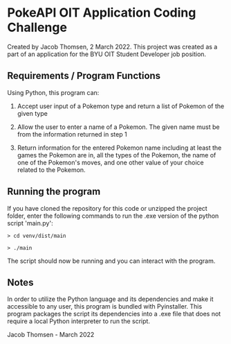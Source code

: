 # PokeAPI OIT Application Coding Challenge

Created by Jacob Thomsen, 2 March 2022.
This project was created as a part of an application for the BYU OIT Student Developer job position.


## Requirements / Program Functions

Using Python, this program can:

1.    Accept user input of a Pokemon type and return a list of Pokemon of the given type

2.    Allow the user to enter a name of a Pokemon. The given name must be from the information returned in step 1

3.    Return information for the entered Pokemon name including at least the games the Pokemon are in,
           all the types of the Pokemon, the name of one of the Pokemon's moves,
           and one other value of your choice related to the Pokemon.


## Running the program

If you have cloned the repository for this code or unzipped the project folder, 
enter the following commands to run the .exe version of the python script 'main.py':

`> cd venv/dist/main`

`> ./main`

The script should now be running and you can interact with the program.


## Notes

In order to utilize the Python language and its dependencies
and make it accessible to any user, this program is bundled
with Pyinstaller. This program packages the script its
dependencies into a .exe file that does not require a local
Python interpreter to run the script.



Jacob Thomsen - March 2022

